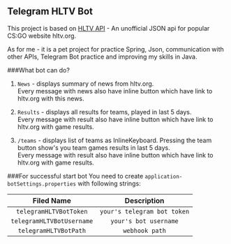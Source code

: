 ## Telegram HLTV Bot

This project is based on [HLTV API](https://github.com/dajk/hltv-api)  - An unofficial JSON api for popular CS:GO website hltv.org.

As for me - it is a pet project for practice Spring, Json, communication with other APIs, Telegram Bot practice and improving my skills in Java.

###What bot can do?
1. `News` - displays summary of news from hltv.org.\
   Every message with news also have inline button which have link to hltv.org with this news.
   
2. `Results` - displays all results for teams, played in last 5 days.\
   Every message with result also have inline button which have link to hltv.org with game results.
    
3. `/teams` - displays list of teams as InlineKeyboard. Pressing the team button show's you team games results in last 5 days.\
       Every message with result also have inline button which have link to hltv.org with game results.


###For successful start bot You need to create `application-botSettings.properties` with following strings:

| Filed Name | Description |
| :---: | :---: |
|`telegramHLTVBotToken`|  `your's telegram bot token`
|`telegramHLTVBotUsername`|  `your's bot username` |
|`telegramHLTVBotPath`|  `webhook path` |
